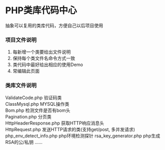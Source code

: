 # PHP类库代码中心
抽象可以复用的类库代码，方便自己以后项目使用

### 项目文件说明   
1. 每新增一个类要给出文件说明
2. 保持每个类文件名命令方式一致
3. 类代码中最好给出相应的使用Demo
4. 常编辑此页面

### 类库文件说明   
ValidateCode.php  验证码类  
ClassMysql.php    MYSQL操作类  
Bom.php 		  检测文件是否有bom头  
Pagination.php    分页类  
HttpHeaderResponse.php 获取HTTP响应消息头  
HttpRequest.php    发送HTTP请求的类(支持get/post, 多并发请求)   
php_env_detect_info.php  php环境检测探针
rsa_key_generator.php    php生成RSA的公/私钥
......   
